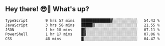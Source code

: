 ## Hey there! 😎👋 What's up?

<!--START_SECTION:waka-->

```txt
TypeScript        9 hrs 57 mins   █████████████▓░░░░░░░░░░░   54.43 %
JavaScript        3 hrs 56 mins   █████▒░░░░░░░░░░░░░░░░░░░   21.55 %
JSON              1 hr 18 mins    █▓░░░░░░░░░░░░░░░░░░░░░░░   07.11 %
PowerShell        1 hr 17 mins    █▓░░░░░░░░░░░░░░░░░░░░░░░   07.06 %
CSS               48 mins         █░░░░░░░░░░░░░░░░░░░░░░░░   04.47 %
```

<!--END_SECTION:waka-->
